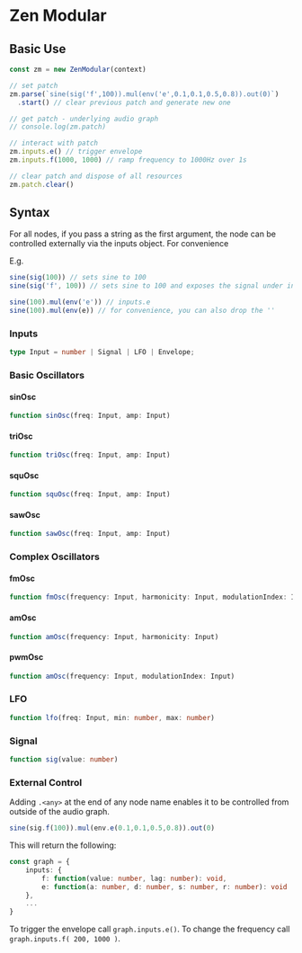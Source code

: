 # Zen Modular

## Basic Use
```js
const zm = new ZenModular(context)

// set patch
zm.parse(`sine(sig('f',100)).mul(env('e',0.1,0.1,0.5,0.8)).out(0)`)
  .start() // clear previous patch and generate new one

// get patch - underlying audio graph
// console.log(zm.patch)

// interact with patch
zm.inputs.e() // trigger envelope
zm.inputs.f(1000, 1000) // ramp frequency to 1000Hz over 1s

// clear patch and dispose of all resources
zm.patch.clear()
```
## Syntax
For all nodes, if you pass a string as the first argument, the node can be controlled externally via the inputs object. For convenience

E.g. 
```js
sine(sig(100)) // sets sine to 100
sine(sig('f', 100)) // sets sine to 100 and exposes the signal under inputs.f

sine(100).mul(env('e')) // inputs.e
sine(100).mul(env(e)) // for convenience, you can also drop the ''
```

### Inputs
```ts
type Input = number | Signal | LFO | Envelope;
```
### Basic Oscillators
#### sinOsc
```ts
function sinOsc(freq: Input, amp: Input)
```
#### triOsc
```ts
function triOsc(freq: Input, amp: Input)
```
#### squOsc
```ts
function squOsc(freq: Input, amp: Input)
```
#### sawOsc
```ts
function sawOsc(freq: Input, amp: Input)
```

### Complex Oscillators
#### fmOsc
```ts
function fmOsc(frequency: Input, harmonicity: Input, modulationIndex: Input)
```
#### amOsc
```ts
function amOsc(frequency: Input, harmonicity: Input)
```
#### pwmOsc
```ts
function amOsc(frequency: Input, modulationIndex: Input)
```

### LFO
```ts
function lfo(freq: Input, min: number, max: number)
```

### Signal
```ts
function sig(value: number)
```

### External Control
Adding `.<any>` at the end of any node name enables it to be controlled from outside of the audio graph.
```ts
sine(sig.f(100)).mul(env.e(0.1,0.1,0.5,0.8)).out(0)
```
This will return the following:
```ts
const graph = {
    inputs: {
        f: function(value: number, lag: number): void,
        e: function(a: number, d: number, s: number, r: number): void
    },
    ...
}
```
To trigger the envelope call `graph.inputs.e()`. To change the frequency call `graph.inputs.f( 200, 1000 )`.
